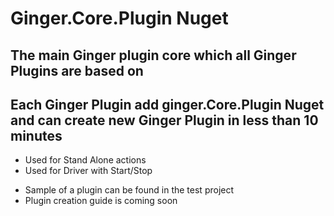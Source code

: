 # Ginger.Core.Plugin Nuget
## The main Ginger plugin core which all Ginger Plugins are based on
## Each Ginger Plugin add ginger.Core.Plugin Nuget and can create new Ginger Plugin in less than 10 minutes
- Used for Stand Alone actions
- Used for Driver with Start/Stop


* Sample of a plugin can be found in the test project
* Plugin creation guide is coming soon
